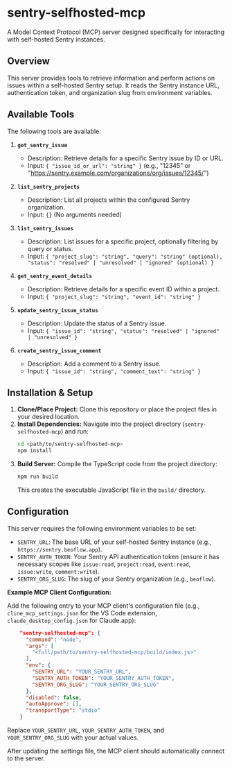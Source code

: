 # sentry-selfhosted-mcp

A Model Context Protocol (MCP) server designed specifically for interacting with self-hosted Sentry instances.

## Overview

This server provides tools to retrieve information and perform actions on issues within a self-hosted Sentry setup. It reads the Sentry instance URL, authentication token, and organization slug from environment variables.

## Available Tools

The following tools are available:

1.  **`get_sentry_issue`**
    *   Description: Retrieve details for a specific Sentry issue by ID or URL.
    *   Input: `{ "issue_id_or_url": "string" }` (e.g., "12345" or "https://sentry.example.com/organizations/org/issues/12345/")

2.  **`list_sentry_projects`**
    *   Description: List all projects within the configured Sentry organization.
    *   Input: `{}` (No arguments needed)

3.  **`list_sentry_issues`**
    *   Description: List issues for a specific project, optionally filtering by query or status.
    *   Input: `{ "project_slug": "string", "query": "string" (optional), "status": "resolved" | "unresolved" | "ignored" (optional) }`

4.  **`get_sentry_event_details`**
    *   Description: Retrieve details for a specific event ID within a project.
    *   Input: `{ "project_slug": "string", "event_id": "string" }`

5.  **`update_sentry_issue_status`**
    *   Description: Update the status of a Sentry issue.
    *   Input: `{ "issue_id": "string", "status": "resolved" | "ignored" | "unresolved" }`

6.  **`create_sentry_issue_comment`**
    *   Description: Add a comment to a Sentry issue.
    *   Input: `{ "issue_id": "string", "comment_text": "string" }`

## Installation & Setup

1.  **Clone/Place Project:** Clone this repository or place the project files in your desired location.
2.  **Install Dependencies:** Navigate into the project directory (`sentry-selfhosted-mcp`) and run:
    ```bash
    cd <path/to/sentry-selfhosted-mcp>
    npm install
    ```
3.  **Build Server:** Compile the TypeScript code from the project directory:
    ```bash
    npm run build
    ```
    This creates the executable JavaScript file in the `build/` directory.

## Configuration

This server requires the following environment variables to be set:

*   `SENTRY_URL`: The base URL of your self-hosted Sentry instance (e.g., `https://sentry.beoflow.app`).
*   `SENTRY_AUTH_TOKEN`: Your Sentry API authentication token (ensure it has necessary scopes like `issue:read`, `project:read`, `event:read`, `issue:write`, `comment:write`).
*   `SENTRY_ORG_SLUG`: The slug of your Sentry organization (e.g., `beoflow`).

**Example MCP Client Configuration:**

Add the following entry to your MCP client's configuration file (e.g., `cline_mcp_settings.json` for the VS Code extension, `claude_desktop_config.json` for Claude.app):

```json
    "sentry-selfhosted-mcp": {
      "command": "node",
      "args": [
        "<full/path/to/sentry-selfhosted-mcp/build/index.js>"
      ],
      "env": {
        "SENTRY_URL": "YOUR_SENTRY_URL",
        "SENTRY_AUTH_TOKEN": "YOUR_SENTRY_AUTH_TOKEN",
        "SENTRY_ORG_SLUG": "YOUR_SENTRY_ORG_SLUG"
      },
      "disabled": false,
      "autoApprove": [],
      "transportType": "stdio"
    }
```

Replace `YOUR_SENTRY_URL`, `YOUR_SENTRY_AUTH_TOKEN`, and `YOUR_SENTRY_ORG_SLUG` with your actual values.

After updating the settings file, the MCP client should automatically connect to the server.
